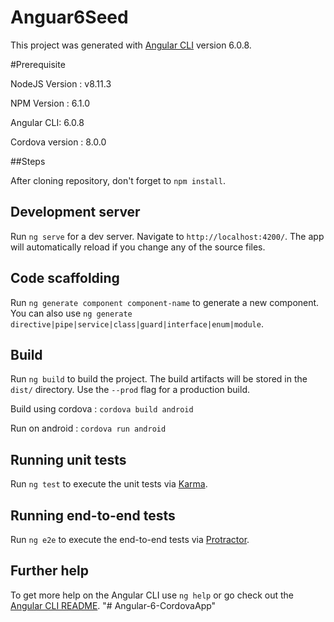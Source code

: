 # Anguar6Seed

This project was generated with [Angular CLI](https://github.com/angular/angular-cli) version 6.0.8.

#Prerequisite

NodeJS Version : v8.11.3

NPM Version : 6.1.0

Angular CLI: 6.0.8

Cordova version : 8.0.0

##Steps

After cloning repository, don't forget to `npm install`.

## Development server

Run `ng serve` for a dev server. Navigate to `http://localhost:4200/`. The app will automatically reload if you change any of the source files.

## Code scaffolding

Run `ng generate component component-name` to generate a new component. You can also use `ng generate directive|pipe|service|class|guard|interface|enum|module`.

## Build

Run `ng build` to build the project. The build artifacts will be stored in the `dist/` directory. Use the `--prod` flag for a production build.

Build using cordova : `cordova build android`

Run on android : `cordova run android`

## Running unit tests

Run `ng test` to execute the unit tests via [Karma](https://karma-runner.github.io).

## Running end-to-end tests

Run `ng e2e` to execute the end-to-end tests via [Protractor](http://www.protractortest.org/).

## Further help

To get more help on the Angular CLI use `ng help` or go check out the [Angular CLI README](https://github.com/angular/angular-cli/blob/master/README.md).
"# Angular-6-CordovaApp" 
